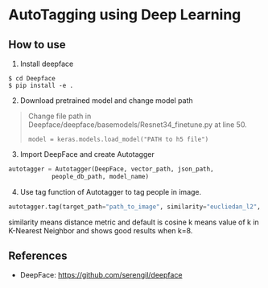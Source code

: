 AutoTagging using Deep Learning
===============================

How to use 
----------
1. Install deepface
```
$ cd Deepface
$ pip install -e .
```
2. Download pretrained model and change model path
> Change file path in Deepface/deepface/basemodels/Resnet34_finetune.py at line 50.
>```
>model = keras.models.load_model("PATH to h5 file")
>```

3. Import DeepFace and create Autotagger
```python
autotagger = Autotagger(DeepFace, vector_path, json_path,
			people_db_path, model_name)
```
4. Use tag function of Autotagger to tag people in image.
```python
autotagger.tag(target_path="path_to_image", similarity="eucliedan_l2", k)
```
similarity means distance metric and default is cosine
k means value of k in K-Nearest Neighbor and shows good results when k=8.


References
----------
* DeepFace: <https://github.com/serengil/deepface>

